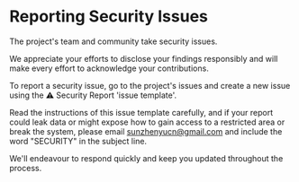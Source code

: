 # **Reporting Security Issues**

The project's team and community take security issues.

We appreciate your efforts to disclose your findings responsibly and will make every effort to acknowledge your contributions.

To report a security issue, go to the project's issues and create a new issue using the ⚠️ Security Report 'issue template'.

Read the instructions of this issue template carefully, and if your report could leak data or might expose how to gain access to a restricted area or break the system, please email [sunzhenyucn@gmail.com](mailto:sunzhenyucn@gmail.com) and include the word "SECURITY" in the subject line.

We'll endeavour to respond quickly and keep you updated throughout the process.
